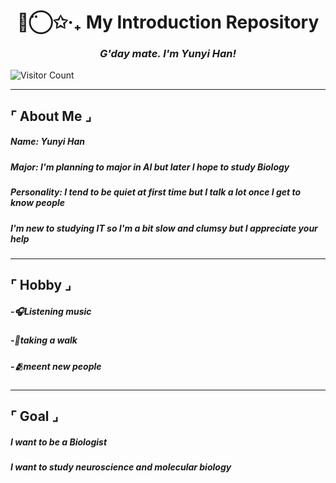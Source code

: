 


<h1 align="center">◡̈⃝✩‧₊ My Introduction Repository </h1>
<h3 align="center"><i>G'day mate. I'm Yunyi Han!</i></h3>

![Visitor Count](https://visitor-badge.laobi.icu/badge?page_id=yunyiverse0.yunyiverse0)

---

## ⌜ About Me ⌟

##### Name: Yunyi Han
##### Major: I'm planning to major in AI but later I hope to study Biology
##### Personality: I tend to be quiet at first time but I talk a lot once I get to know people
##### I'm new to studying IT so I'm a bit slow and clumsy but I appreciate your help

---

## ⌜ Hobby ⌟

##### -🎧Listening music
##### -🍃taking a walk
##### -🫂meent new people

---

## ⌜ Goal ⌟

##### I want to be a Biologist
##### I want to study neuroscience and molecular biology



